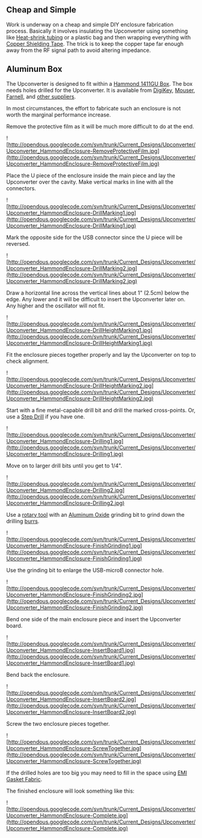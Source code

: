 ## Cheap and Simple ##

Work is underway on a cheap and simple DIY enclosure fabrication process.  Basically it involves insulating the Upconverter using something like [Heat-shrink tubing](http://www.digikey.com/product-detail/en/SH275-4/W193-5-ND) or a plastic bag and then wrapping everything with [Copper Shielding Tape](http://www.digikey.com/product-detail/en/1126%20X%201"/3M1126C-1YD-ND).  The trick is to keep the copper tape far enough away from the RF signal path to avoid altering impedance.

## Aluminum Box ##

The Upconverter is designed to fit within a [Hammond 1411GU Box](http://www.hammondmfg.com/dwg18.htm).  The box needs holes drilled for the Upconverter.  It is available from [DigiKey](http://www.digikey.com/product-detail/en/1411GU/HM609-ND), [Mouser](http://us.mouser.com/Search/Refine.aspx?Keyword=1411G+box+hammond), [Farnell](http://uk.farnell.com/hammond/1411gu/box-aluminium-102x56x56mm/dp/3536853), and [other suppliers](http://www.eciaauthorized.com/search?pn=1411GU).

In most circumstances, the effort to fabricate such an enclosure is not worth the marginal performance increase.

Remove the protective film as it will be much more difficult to do at the end.

![http://opendous.googlecode.com/svn/trunk/Current_Designs/Upconverter/Upconverter_HammondEnclosure-RemoveProtectiveFilm.jpg](http://opendous.googlecode.com/svn/trunk/Current_Designs/Upconverter/Upconverter_HammondEnclosure-RemoveProtectiveFilm.jpg)

Place the U piece of the enclosure inside the main piece and lay the Upconverter over the cavity.  Make vertical marks in line with all the connectors.

![http://opendous.googlecode.com/svn/trunk/Current_Designs/Upconverter/Upconverter_HammondEnclosure-DrillMarking1.jpg](http://opendous.googlecode.com/svn/trunk/Current_Designs/Upconverter/Upconverter_HammondEnclosure-DrillMarking1.jpg)

Mark the opposite side for the USB connector since the U piece will be reversed.

![http://opendous.googlecode.com/svn/trunk/Current_Designs/Upconverter/Upconverter_HammondEnclosure-DrillMarking2.jpg](http://opendous.googlecode.com/svn/trunk/Current_Designs/Upconverter/Upconverter_HammondEnclosure-DrillMarking2.jpg)

Draw a horizontal line across the vertical lines about 1" (2.5cm) below the edge.  Any lower and it will be difficult to insert the Upconverter later on.  Any higher and the oscillator will not fit.

![http://opendous.googlecode.com/svn/trunk/Current_Designs/Upconverter/Upconverter_HammondEnclosure-DrillHeightMarking1.jpg](http://opendous.googlecode.com/svn/trunk/Current_Designs/Upconverter/Upconverter_HammondEnclosure-DrillHeightMarking1.jpg)

Fit the enclosure pieces together properly and lay the Upconverter on top to check alignment.

![http://opendous.googlecode.com/svn/trunk/Current_Designs/Upconverter/Upconverter_HammondEnclosure-DrillHeightMarking2.jpg](http://opendous.googlecode.com/svn/trunk/Current_Designs/Upconverter/Upconverter_HammondEnclosure-DrillHeightMarking2.jpg)

Start with a fine metal-capable drill bit and drill the marked cross-points.  Or, use a [Step Drill](http://www.homedepot.com/buy/klein-tools-unibit-step-drill-bit-14-59014sen.html) if you have one.

![http://opendous.googlecode.com/svn/trunk/Current_Designs/Upconverter/Upconverter_HammondEnclosure-Drilling1.jpg](http://opendous.googlecode.com/svn/trunk/Current_Designs/Upconverter/Upconverter_HammondEnclosure-Drilling1.jpg)

Move on to larger drill bits until you get to 1/4".

![http://opendous.googlecode.com/svn/trunk/Current_Designs/Upconverter/Upconverter_HammondEnclosure-Drilling2.jpg](http://opendous.googlecode.com/svn/trunk/Current_Designs/Upconverter/Upconverter_HammondEnclosure-Drilling2.jpg)

Use a [rotary tool](http://en.wikipedia.org/wiki/Rotary_tool) with an [Aluminum Oxide](http://www.dremel.com/en-us/Accessories/Pages/ProductDetail.aspx?pid=952) grinding bit to grind down the drilling [burrs](http://en.wikipedia.org/wiki/Burr_%28edge%29).

![http://opendous.googlecode.com/svn/trunk/Current_Designs/Upconverter/Upconverter_HammondEnclosure-FinishGrinding1.jpg](http://opendous.googlecode.com/svn/trunk/Current_Designs/Upconverter/Upconverter_HammondEnclosure-FinishGrinding1.jpg)

Use the grinding bit to enlarge the USB-microB connector hole.

![http://opendous.googlecode.com/svn/trunk/Current_Designs/Upconverter/Upconverter_HammondEnclosure-FinishGrinding2.jpg](http://opendous.googlecode.com/svn/trunk/Current_Designs/Upconverter/Upconverter_HammondEnclosure-FinishGrinding2.jpg)

Bend one side of the main enclosure piece and insert the Upconverter board.

![http://opendous.googlecode.com/svn/trunk/Current_Designs/Upconverter/Upconverter_HammondEnclosure-InsertBoard1.jpg](http://opendous.googlecode.com/svn/trunk/Current_Designs/Upconverter/Upconverter_HammondEnclosure-InsertBoard1.jpg)

Bend back the enclosure.

![http://opendous.googlecode.com/svn/trunk/Current_Designs/Upconverter/Upconverter_HammondEnclosure-InsertBoard2.jpg](http://opendous.googlecode.com/svn/trunk/Current_Designs/Upconverter/Upconverter_HammondEnclosure-InsertBoard2.jpg)

Screw the two enclosure pieces together.

![http://opendous.googlecode.com/svn/trunk/Current_Designs/Upconverter/Upconverter_HammondEnclosure-ScrewTogether.jpg](http://opendous.googlecode.com/svn/trunk/Current_Designs/Upconverter/Upconverter_HammondEnclosure-ScrewTogether.jpg)

If the drilled holes are too big you may need to fill in the space using [EMI Gasket Fabric](http://www.digikey.com/product-detail/en/4223PA51H01800/903-1083-ND).

The finished enclosure will look something like this:

![http://opendous.googlecode.com/svn/trunk/Current_Designs/Upconverter/Upconverter_HammondEnclosure-Complete.jpg](http://opendous.googlecode.com/svn/trunk/Current_Designs/Upconverter/Upconverter_HammondEnclosure-Complete.jpg)